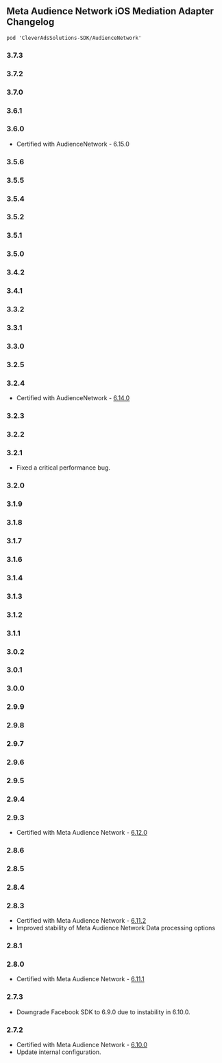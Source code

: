 ## Meta Audience Network iOS Mediation Adapter Changelog
`pod 'CleverAdsSolutions-SDK/AudienceNetwork'`

### 3.7.3

### 3.7.2

### 3.7.0

### 3.6.1

### 3.6.0
- Certified with AudienceNetwork - 6.15.0

### 3.5.6

### 3.5.5

### 3.5.4

### 3.5.2

### 3.5.1

### 3.5.0

### 3.4.2

### 3.4.1

### 3.3.2

### 3.3.1

### 3.3.0

### 3.2.5

### 3.2.4
- Certified with AudienceNetwork - [6.14.0](https://developers.facebook.com/docs/audience-network/setting-up/platform-setup/ios/changelog)

### 3.2.3

### 3.2.2

### 3.2.1
- Fixed a critical performance bug.

### 3.2.0

### 3.1.9

### 3.1.8

### 3.1.7

### 3.1.6

### 3.1.4

### 3.1.3

### 3.1.2

### 3.1.1

### 3.0.2

### 3.0.1

### 3.0.0

### 2.9.9

### 2.9.8

### 2.9.7

### 2.9.6

### 2.9.5

### 2.9.4

### 2.9.3
- Certified with Meta Audience Network - [6.12.0](https://developers.facebook.com/docs/audience-network/setting-up/platform-setup/ios/changelog)

### 2.8.6

### 2.8.5

### 2.8.4

### 2.8.3
- Certified with Meta Audience Network - [6.11.2](https://developers.facebook.com/docs/audience-network/setting-up/platform-setup/ios/changelog)
- Improved stability of Meta Audience Network Data processing options

### 2.8.1

### 2.8.0
- Certified with Meta Audience Network - [6.11.1](https://developers.facebook.com/docs/audience-network/setting-up/platform-setup/ios/changelog)

### 2.7.3
- Downgrade Facebook SDK to 6.9.0 due to instability in 6.10.0.

### 2.7.2
- Certified with Meta Audience Network - [6.10.0](https://developers.facebook.com/docs/audience-network/setting-up/platform-setup/ios/changelog)
- Update internal configuration.